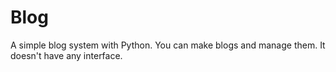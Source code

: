 # Blog
A simple blog system with Python. You can make blogs and manage them. It doesn't have any interface.
